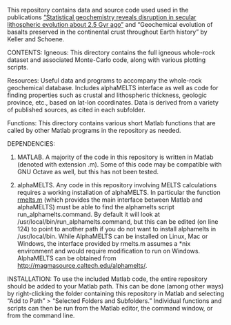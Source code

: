 This repository contains data and source code used used in the publications [“Statistical geochemistry reveals disruption in secular lithospheric evolution about 2.5 Gyr ago”](http://www.nature.com/doifinder/10.1038/nature11024) and “Geochemical evolution of basalts preserved in the continental crust throughout Earth history” by Keller and Schoene.

CONTENTS:
Igneous: This directory contains the full igneous whole-rock dataset and associated Monte-Carlo code, along with various plotting scripts.

Resources: Useful data and programs to accompany the whole-rock geochemical database. Includes alphaMELTS interface as well as code for finding properties such as crustal and lithospheric thickness, geologic province, etc., based on lat-lon coordinates. Data is derived from a variety of published sources, as cited in each subfolder.

Functions: This directory contains various short Matlab functions that are called by other Matlab programs in the repository as needed.


DEPENDENCIES:
1) MATLAB. A majority of the code in this repository is written in Matlab (denoted with extension .m). Some of this code may be compatible with GNU Octave as well, but this has not been tested.

2) alphaMELTS. Any code in this repository involving MELTS calculations requires a working installation of alphaMELTS. In particular the function [rmelts.m](resources/alphamelts/rmelts.m) (which provides the main interface between Matlab and alphaMELTS) must be able to find the alphamelts script run_alphamelts.command. By default it will look at /usr/local/bin/run_alphamelts.command, but this can be edited (on line 124) to point to another path if you do not want to install alphamelts in /usr/local/bin. While AlphaMELTS can be installed on Linux, Mac or Windows, the interface provided by rmelts.m assumes a *nix environment and would require modification to run on Windows. AlphaMELTS can be obtained from http://magmasource.caltech.edu/alphamelts/. 


INSTALLATION:
To use the included Matlab code, the entire repository should be added to your Matlab path. This can be done (among other ways) by right-clicking the folder containing this repository in Matlab and selecting “Add to Path” > “Selected Folders and Subfolders.” Individual functions and scripts can then be run from the Matlab editor, the command window, or from the command line.